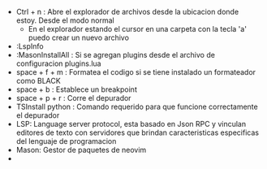 - Ctrl + n : Abre el explorador de archivos desde la ubicacion donde estoy. Desde el modo normal
	- En el explorador estando el cursor en una carpeta con la tecla 'a' puedo crear un nuevo archivo
- :LspInfo 
- :MasonInstallAll : Si se agregan plugins desde el archivo de configuracion plugins.lua
- space + f + m : Formatea el codigo si se tiene instalado un formateador como BLACK
- space + b : Establece un breakpoint
- space + p + r : Corre el depurador
- TSInstall python : Comando requerido para que funcione correctamente el depurador
- LSP: Language server protocol, esta basado en Json RPC y vinculan editores de texto con servidores que brindan caracteristicas especificas del lenguaje de programacion
- Mason: Gestor de paquetes de neovim
- 